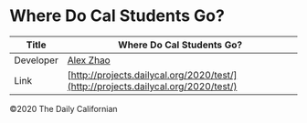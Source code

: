 # Where Do Cal Students Go?

| Title | Where Do Cal Students Go? |
|-|-|
| Developer    | [Alex Zhao](axyzhao@berkeley.edu) |
| Link | [http://projects.dailycal.org/2020/test/](http://projects.dailycal.org/2020/test/) |


©2020 The Daily Californian
